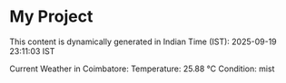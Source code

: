 # My Project

This content is dynamically generated in Indian Time (IST): 2025-09-19 23:11:03 IST


Current Weather in Coimbatore:
Temperature: 25.88 °C
Condition: mist
